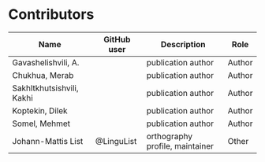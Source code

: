 # Contributors

Name | GitHub user | Description | Role |
--- | --- | --- | --- |
Gavashelishvili, A.| |publication author | Author
Chukhua,  Merab | | publication author | Author
Sakhltkhutsishvili,  Kakhi | | publication author | Author
Koptekin,  Dilek | | publication author | Author
Somel,  Mehmet | | publication author | Author
Johann-Mattis List | @LinguList| orthography profile, maintainer | Other

